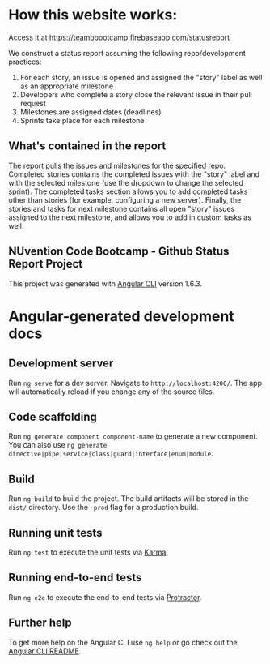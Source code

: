 

# How this website works:

Access it at <https://teambbootcamp.firebaseapp.com/statusreport>

We construct a status report assuming the following repo/development practices:
1. For each story, an issue is opened and assigned the "story" label as well as an appropriate milestone
2. Developers who complete a story close the relevant issue in their pull request
3. Milestones are assigned dates (deadlines)
4. Sprints take place for each milestone

## What's contained in the report

The report pulls the issues and milestones for the specified repo. Completed stories contains the completed issues with the "story" label and with the selected milestone (use the dropdown to change the selected sprint). The completed tasks section allows you to add completed tasks other than stories (for example, configuring a new server). Finally, the stories and tasks for next milestone contains all open "story" issues assigned to the next milestone, and allows you to add in custom tasks as well.

##  NUvention Code Bootcamp - Github Status Report Project

This project was generated with [Angular CLI](https://github.com/angular/angular-cli) version 1.6.3.


# Angular-generated development docs

## Development server

Run `ng serve` for a dev server. Navigate to `http://localhost:4200/`. The app will automatically reload if you change any of the source files.

## Code scaffolding

Run `ng generate component component-name` to generate a new component. You can also use `ng generate directive|pipe|service|class|guard|interface|enum|module`.

## Build

Run `ng build` to build the project. The build artifacts will be stored in the `dist/` directory. Use the `-prod` flag for a production build.

## Running unit tests

Run `ng test` to execute the unit tests via [Karma](https://karma-runner.github.io).

## Running end-to-end tests

Run `ng e2e` to execute the end-to-end tests via [Protractor](http://www.protractortest.org/).

## Further help

To get more help on the Angular CLI use `ng help` or go check out the [Angular CLI README](https://github.com/angular/angular-cli/blob/master/README.md).
